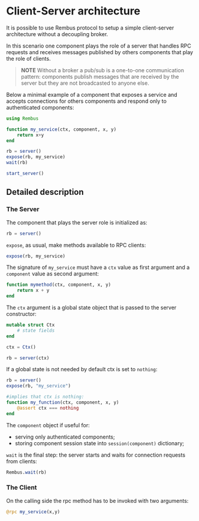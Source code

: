 # Client-Server architecture

It is possible to use Rembus protocol to setup a simple client-server architecture without a decoupling broker.

In this scenario one component plays the role of a server that handles RPC requests and
receives messages published by others components that play the role of clients.

> **NOTE** Without a broker a pub/sub is a one-to-one communication pattern: components
> publish messages that are received by the server but they are not broadcasted to anyone
> else.

Below a minimal example of a component that exposes a service and accepts connections
for others components and respond only to authenticated components:

```julia
using Rembus

function my_service(ctx, component, x, y)
    return x+y
end

rb = server()
expose(rb, my_service)
wait(rb)

start_server()
```

## Detailed description

### The Server

The component that plays the server role is initialized as:

```julia
rb = server()
```

`expose`, as usual,  make methods available to RPC clients:

```julia
expose(rb, my_service)
```

The signature of `my_service` must have a `ctx` value as first argument
and a `component` value as second argument:

```julia
function mymethod(ctx, component, x, y)
    return x + y
end
```

The `ctx` argument is a global state object that is passed to the server constructor:

```julia
mutable struct Ctx
    # state fields
end

ctx = Ctx()

rb = server(ctx)
```

If a global state is not needed by default ctx is set to `nothing`:

```julia
rb = server()
expose(rb, "my_service")

#implies that ctx is nothing:
function my_function(ctx, component, x, y)
    @assert ctx === nothing
end
```

The `component` object if useful for:

- serving only authenticated components;
- storing component session state into `session(component)` dictionary;

`wait` is the final step: the server starts and waits for connection requests
from clients:

```julia
Rembus.wait(rb)
```

### The Client

On the calling side the rpc method has to be invoked with two arguments:

```julia
@rpc my_service(x,y)
```

